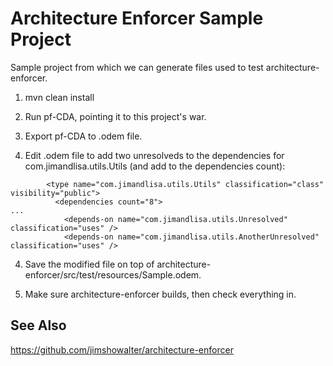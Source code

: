 Architecture Enforcer Sample Project
====================================

Sample project from which we can generate files used to test architecture-enforcer.

1. mvn clean install

1. Run pf-CDA, pointing it to this project's war.

1. Export pf-CDA to .odem file.

1. Edit .odem file to add two unresolveds to the dependencies for com.jimandlisa.utils.Utils (and add to the dependencies count):

```
        <type name="com.jimandlisa.utils.Utils" classification="class" visibility="public">
          <dependencies count="8">
...
            <depends-on name="com.jimandlisa.utils.Unresolved" classification="uses" />
            <depends-on name="com.jimandlisa.utils.AnotherUnresolved" classification="uses" />
```

4. Save the modified file on top of architecture-enforcer/src/test/resources/Sample.odem.

5. Make sure architecture-enforcer builds, then check everything in.

## See Also ##

https://github.com/jimshowalter/architecture-enforcer